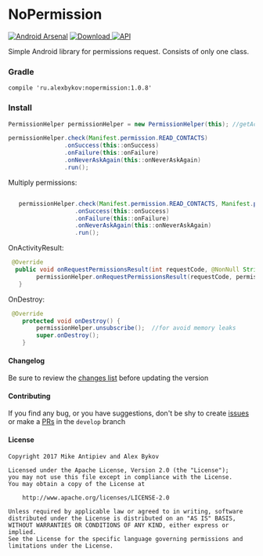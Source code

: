 

# NoPermission
[![Android Arsenal](https://img.shields.io/badge/Android%20Arsenal-NoPermission-blue.svg?style=flat)](https://android-arsenal.com/details/1/6212) 
[ ![Download](https://api.bintray.com/packages/nonews/maven/nopermission/images/download.svg) ](https://bintray.com/nonews/maven/nopermission/_latestVersion)
[![API](https://img.shields.io/badge/API-15%2B-blue.svg?style=flat)](https://android-arsenal.com/api?level=null)

Simple Android library for permissions request. Consists of only one class.


### Gradle

    compile 'ru.alexbykov:nopermission:1.0.8'


### Install

```java
PermissionHelper permissionHelper = new PermissionHelper(this); //getActivity in fragments

permissionHelper.check(Manifest.permission.READ_CONTACTS)
                .onSuccess(this::onSuccess)
                .onFailure(this::onFailure)
                .onNeverAskAgain(this::onNeverAskAgain)
                .run();
```

Multiply permissions:

```java

   permissionHelper.check(Manifest.permission.READ_CONTACTS, Manifest.permission.READ_PHONE_STATE)
                   .onSuccess(this::onSuccess)
                   .onFailure(this::onFailure)
                   .onNeverAskAgain(this::onNeverAskAgain)
                   .run();
```

OnActivityResult:

```java
 @Override
  public void onRequestPermissionsResult(int requestCode, @NonNull String[] permissions, @NonNull int[] grantResults)
        permissionHelper.onRequestPermissionsResult(requestCode, permissions, grantResults);
   }
```

OnDestroy:
```java
 @Override
    protected void onDestroy() {
        permissionHelper.unsubscribe();  //for avoid memory leaks
        super.onDestroy();
    }
```



#### Changelog

Be sure to review the [changes list](https://github.com/NoNews/NoPermission/releases) before updating the version

#### Contributing

If you find any bug, or you have suggestions, don't be shy to create [issues](https://github.com/NoNews/NoPermission/issues) or make a [PRs](https://github.com/NoNews/NoPermission/pulls) in the `develop` branch

#### License
```
Copyright 2017 Mike Antipiev and Alex Bykov

Licensed under the Apache License, Version 2.0 (the "License");
you may not use this file except in compliance with the License.
You may obtain a copy of the License at

    http://www.apache.org/licenses/LICENSE-2.0

Unless required by applicable law or agreed to in writing, software
distributed under the License is distributed on an "AS IS" BASIS,
WITHOUT WARRANTIES OR CONDITIONS OF ANY KIND, either express or implied.
See the License for the specific language governing permissions and
limitations under the License.
